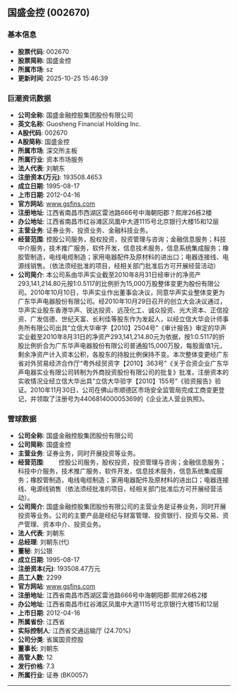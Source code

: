 ## 国盛金控 (002670)

### 基本信息

- **股票代码**: 002670
- **股票简称**: 国盛金控
- **所属市场**: sz
- **更新时间**: 2025-10-25 15:46:39

### 巨潮资讯数据

- **公司全称**: 国盛金融控股集团股份有限公司
- **英文名称**: Guosheng Financial Holding Inc.
- **A股代码**: 002670
- **A股简称**: 国盛金控
- **所属市场**: 深交所主板
- **所属行业**: 资本市场服务
- **法人代表**: 刘朝东
- **注册资本(万元)**: 193508.4653
- **成立日期**: 1995-08-17
- **上市日期**: 2012-04-16
- **官方网站**: www.gsfins.com
- **注册地址**: 江西省南昌市西湖区雷池路666号中海朝阳郡？熙岸26栋2楼
- **办公地址**: 江西省南昌市红谷滩区凤凰中大道1115号北京银行大楼15和12层
- **主营业务**: 证券业务、投资业务、金融科技业务。
- **经营范围**: 控股公司服务，股权投资，投资管理与咨询；金融信息服务；科技中介服务，技术推广服务，软件开发，信息技术服务，信息系统集成服务；橡胶管制造，电线电缆制造；家用电器配件及原材料的进出口；电器连接线、电源线销售。（依法须经批准的项目，经相关部门批准后方可开展经营活动）
- **公司简介**: 本公司系由华声实业截至2010年8月31日经审计的净资产293,141,214.80元按1:0.5117的比例折为15,000万股整体变更为股份有限公司。2010年10月10日，华声实业作出董事会决议，同意华声实业整体变更为广东华声电器股份有限公司。经2010年10月29日召开的创立大会决议通过，华声实业股东香港华声、锐达投资、远茂化工、诚众投资、光大资本、正信投资、广发信德、世纪天富、长利佳等股东作为发起人，以经立信大华会计师事务所有限公司出具“立信大华审字【2010】2504号”《审计报告》审定的华声实业截至2010年8月31日的净资产293,141,214.80元为依据，按1:0.5117的折股比例折合为广东华声电器股份有限公司普通股15,000万股，每股面值1元，剩余净资产计入资本公积，各股东的持股比例保持不变。本次整体变更经广东省对外贸易经济合作厅“粤外经贸资字【2010】363号”《关于合资企业广东华声电器实业有限公司转制为外商投资股份有限公司的批复》批准，注册资本的实收情况业经立信大华出具“立信大华验字【2010】155号”《验资报告》验证。2010年11月30日，公司在佛山市顺德区市场安全监管局完成工商变更登记，并领取了注册号为440681400005369的《企业法人营业执照》。

### 雪球数据

- **公司全称**: 国盛金融控股集团股份有限公司
- **公司简称**: 国盛金控
- **主营业务**: 证券业务，同时开展投资等业务。
- **经营范围**: 　　控股公司服务，股权投资，投资管理与咨询；金融信息服务；科技中介服务，技术推广服务，软件开发，信息技术服务，信息系统集成服务；橡胶管制造，电线电缆制造；家用电器配件及原材料的进出口；电器连接线、电源线销售（依法须经批准的项目，经相关部门批准后方可开展经营活动）。
- **公司简介**: 国盛金融控股集团股份有限公司的主营业务是证券业务，同时开展投资等业务。公司的主要产品是经纪与财富管理、投资银行、投资与交易、资产管理、资本中介、投资业务。
- **法人代表**: 刘朝东
- **总经理**: 刘朝东(代)
- **董秘**: 刘公银
- **成立日期**: 1995-08-17
- **注册资本(元)**: 193508.47万元
- **员工人数**: 2299
- **官方网站**: www.gsfins.com
- **注册地址**: 江西省南昌市西湖区雷池路666号中海朝阳郡·熙岸26栋2楼
- **办公地址**: 江西省南昌市红谷滩区凤凰中大道1115号北京银行大楼15和12层
- **上市日期**: 2012-04-16
- **所属省份**: 江西省
- **实际控制人**: 江西省交通运输厅 (24.70%)
- **公司分类**: 省属国资控股
- **董事长**: 刘朝东
- **高管人数**: 12
- **发行价格**: 7.3
- **所属行业**: 证券 (BK0057)

---